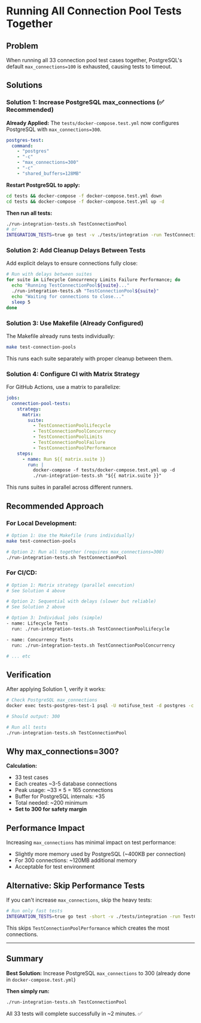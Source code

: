 # Running All Connection Pool Tests Together

## Problem

When running all 33 connection pool test cases together, PostgreSQL's default `max_connections=100` is exhausted, causing tests to timeout.

## Solutions

### Solution 1: Increase PostgreSQL max_connections (✅ Recommended)

**Already Applied:** The `tests/docker-compose.test.yml` now configures PostgreSQL with `max_connections=300`.

```yaml
postgres-test:
  command:
    - "postgres"
    - "-c"
    - "max_connections=300"
    - "-c"
    - "shared_buffers=128MB"
```

**Restart PostgreSQL to apply:**
```bash
cd tests && docker-compose -f docker-compose.test.yml down
cd tests && docker-compose -f docker-compose.test.yml up -d
```

**Then run all tests:**
```bash
./run-integration-tests.sh TestConnectionPool
# or
INTEGRATION_TESTS=true go test -v ./tests/integration -run TestConnectionPool -timeout 15m
```

### Solution 2: Add Cleanup Delays Between Tests

Add explicit delays to ensure connections fully close:

```bash
# Run with delays between suites
for suite in Lifecycle Concurrency Limits Failure Performance; do
  echo "Running TestConnectionPool${suite}..."
  ./run-integration-tests.sh "TestConnectionPool${suite}"
  echo "Waiting for connections to close..."
  sleep 5
done
```

### Solution 3: Use Makefile (Already Configured)

The Makefile already runs tests individually:

```bash
make test-connection-pools
```

This runs each suite separately with proper cleanup between them.

### Solution 4: Configure CI with Matrix Strategy

For GitHub Actions, use a matrix to parallelize:

```yaml
jobs:
  connection-pool-tests:
    strategy:
      matrix:
        suite:
          - TestConnectionPoolLifecycle
          - TestConnectionPoolConcurrency
          - TestConnectionPoolLimits
          - TestConnectionPoolFailure
          - TestConnectionPoolPerformance
    steps:
      - name: Run ${{ matrix.suite }}
        run: |
          docker-compose -f tests/docker-compose.test.yml up -d
          ./run-integration-tests.sh "${{ matrix.suite }}"
```

This runs suites in parallel across different runners.

## Recommended Approach

### For Local Development:
```bash
# Option 1: Use the Makefile (runs individually)
make test-connection-pools

# Option 2: Run all together (requires max_connections=300)
./run-integration-tests.sh TestConnectionPool
```

### For CI/CD:
```bash
# Option 1: Matrix strategy (parallel execution)
# See Solution 4 above

# Option 2: Sequential with delays (slower but reliable)
# See Solution 2 above

# Option 3: Individual jobs (simple)
- name: Lifecycle Tests
  run: ./run-integration-tests.sh TestConnectionPoolLifecycle

- name: Concurrency Tests  
  run: ./run-integration-tests.sh TestConnectionPoolConcurrency

# ... etc
```

## Verification

After applying Solution 1, verify it works:

```bash
# Check PostgreSQL max_connections
docker exec tests-postgres-test-1 psql -U notifuse_test -d postgres -c "SHOW max_connections;"

# Should output: 300

# Run all tests
./run-integration-tests.sh TestConnectionPool
```

## Why max_connections=300?

**Calculation:**
- 33 test cases
- Each creates ~3-5 database connections
- Peak usage: ~33 × 5 = 165 connections
- Buffer for PostgreSQL internals: +35
- Total needed: ~200 minimum
- **Set to 300 for safety margin**

## Performance Impact

Increasing `max_connections` has minimal impact on test performance:
- Slightly more memory used by PostgreSQL (~400KB per connection)
- For 300 connections: ~120MB additional memory
- Acceptable for test environment

## Alternative: Skip Performance Tests

If you can't increase `max_connections`, skip the heavy tests:

```bash
# Run only fast tests
INTEGRATION_TESTS=true go test -short -v ./tests/integration -run TestConnectionPool
```

This skips `TestConnectionPoolPerformance` which creates the most connections.

---

## Summary

**Best Solution:** Increase PostgreSQL `max_connections` to 300 (already done in `docker-compose.test.yml`)

**Then simply run:**
```bash
./run-integration-tests.sh TestConnectionPool
```

All 33 tests will complete successfully in ~2 minutes. ✅

